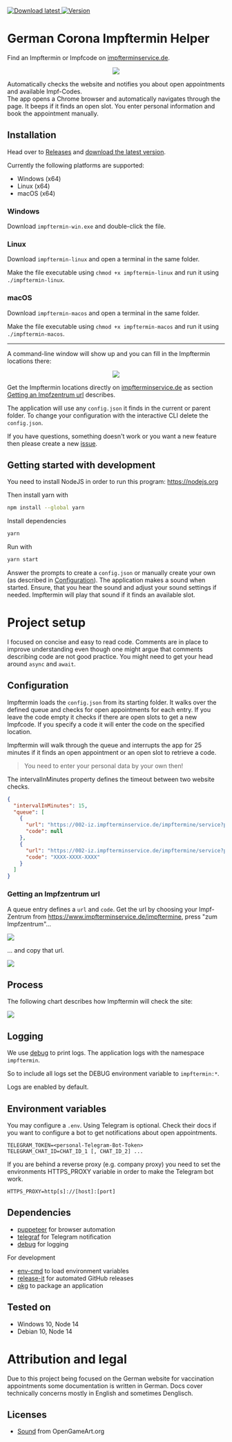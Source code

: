 <p>
  <a href="https://github.com/marcoklein/impftermin/releases/latest" alt="Download">
    <img alt="Download latest" src="https://img.shields.io/badge/download-latest-success" />
  </a>
  <a href="https://github.com/marcoklein/impftermin/releases/latest" alt="Download">
    <img alt="Version" src="https://img.shields.io/github/package-json/v/marcoklein/impftermin">
  </a>
</p>

# German Corona Impftermin Helper

Find an Impftermin or Impfcode on [impfterminservice.de](https://www.impfterminservice.de/).

<p align="center">
  <a href="https://github.com/marcoklein/impftermin/releases/latest" alt="Download">
    <img src="docs/impftermin.gif">
  </a>
</p>

Automatically checks the website and notifies you about open appointments and available Impf-Codes.  
The app opens a Chrome browser and automatically navigates through the page. It beeps if it finds an open slot. You enter personal information and book the appointment manually.

## Installation

Head over to [Releases](https://github.com/marcoklein/impftermin/releases) and [download the latest version](https://github.com/marcoklein/impftermin/releases/latest).

Currently the following platforms are supported:

- Windows (x64)
- Linux (x64)
- macOS (x64)

### Windows

Download `impftermin-win.exe` and double-click the file.

### Linux

Download `impftermin-linux` and open a terminal in the same folder.

Make the file executable using `chmod +x impftermin-linux` and run it using `./impftermin-linux`.

### macOS

Download `impftermin-macos` and open a terminal in the same folder.

Make the file executable using `chmod +x impftermin-macos` and run it using `./impftermin-macos`.

---

A command-line window will show up and you can fill in the Impftermin locations there:

<p align="center">
  <a href="https://github.com/marcoklein/impftermin#getting-an-impfzentrum-url" alt="Download">
    <img src="docs/configuration-cli.gif">
  </a>
</p>

Get the Impftermin locations directly on [impfterminservice.de](https://www.impfterminservice.de/) as section [Getting an Impfzentrum url](#getting-an-impfzentrum-url) describes.

The application will use any `config.json` it finds in the current or parent folder.
To change your configuration with the interactive CLI delete the `config.json`.

If you have questions, something doesn't work or you want a new feature then please create a new [issue](https://github.com/marcoklein/impftermin/issues/new/choose).

## Getting started with development

You need to install NodeJS in order to run this program:
https://nodejs.org

Then install yarn with

```bash
npm install --global yarn
```

Install dependencies

```bash
yarn
```

Run with

```bash
yarn start
```

Answer the prompts to create a `config.json` or manually create your own (as described in [Configuration](#configuration)). The application makes a sound when started. Ensure, that you hear the sound and adjust your sound settings if needed. Impftermin will play that sound if it finds an available slot.

# Project setup

I focused on concise and easy to read code. Comments are in place to improve understanding even though one might argue that comments describing code are not good practice.
You might need to get your head around `async` and `await`.

## Configuration

Impftermin loads the `config.json` from its starting folder. It walks over the defined queue and checks for open appointments for each entry. If you leave the code empty it checks if there are open slots to get a new Impfcode. If you specify a code it will enter the code on the specified location.

Impftermin will walk through the queue and interrupts the app for 25 minutes if it finds an open appointment or an open slot to retrieve a code.

> You need to enter your personal data by your own then!

The intervalInMinutes property defines the timeout between two website checks.

```json
{
  "intervalInMinutes": 15,
  "queue": [
    {
      "url": "https://002-iz.impfterminservice.de/impftermine/service?plz=XXXXX",
      "code": null
    },
    {
      "url": "https://002-iz.impfterminservice.de/impftermine/service?plz=XXXXX",
      "code": "XXXX-XXXX-XXXX"
    }
  ]
}
```

### Getting an Impfzentrum url

A queue entry defines a `url` and `code`. Get the url by choosing your Impf-Zentrum from https://www.impfterminservice.de/impftermine, press "zum Impfzentrum"...

![](./docs/finding-your-location-url.png)

... and copy that url.

![](./docs/copy-location-url.png)

## Process

The following chart describes how Impftermin will check the site:

![](./docs/process.png)

## Logging

We use [debug](https://www.npmjs.com/package/debug) to print logs.
The application logs with the namespace `impftermin`.

So to include all logs set the DEBUG environment variable to `impftermin:*`.

Logs are enabled by default.

## Environment variables

You may configure a `.env`.
Using Telegram is optional. Check their docs if you want to configure a bot to get notifications about open appointments.

```
TELEGRAM_TOKEN=<personal-Telegram-Bot-Token>
TELEGRAM_CHAT_ID=CHAT_ID_1 [, CHAT_ID_2] ...
```

If you are behind a reverse proxy (e.g. company proxy) you need to set the environments HTTPS_PROXY variable in order to make the Telegram bot work.
```
HTTPS_PROXY=http[s]://[host]:[port]
```

## Dependencies

- [puppeteer](https://www.npmjs.com/package/puppeteer) for browser automation
- [telegraf](https://www.npmjs.com/package/telegraf) for Telegram notification
- [debug](https://www.npmjs.com/package/debug) for logging

For development

- [env-cmd](https://www.npmjs.com/package/env-cmd) to load environment variables
- [release-it](https://www.npmjs.com/package/release-it) for automated GitHub releases
- [pkg](https://www.npmjs.com/package/pkg) to package an application

## Tested on

- Windows 10, Node 14
- Debian 10, Node 14

# Attribution and legal

Due to this project being focused on the German website for vaccination appointments some documentation is written in German.
Docs cover technically concerns mostly in English and sometimes Denglisch.

## Licenses

- [Sound](https://opengameart.org/content/completion-sound) from OpenGameArt.org
